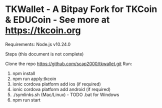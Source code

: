 # TKWallet - A Bitpay Fork for TKCoin & EDUCoin - See more at https://tkcoin.org
 
Requirements: Node.js v10.24.0

Steps (this document is not complete)

Clone the repo https://github.com/scap2000/tkwallet.git
Run:
1) npm install
2) npm run apply:tkcoin
3) ionic cordova platform add ios (if required)
4) ionic cordova platform add android (if required)
5) ./symlinks.sh (Mac/Linux) - TODO .bat for Windows
6) npm run start
